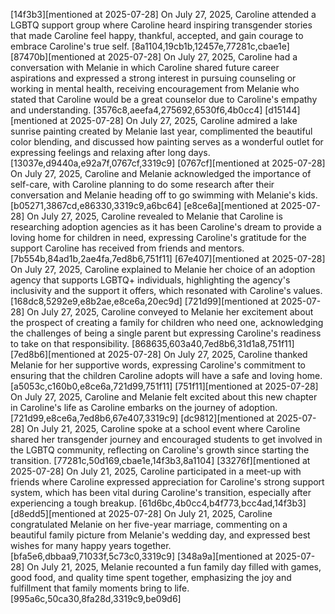 [14f3b3][mentioned at 2025-07-28] On July 27, 2025, Caroline attended a LGBTQ support group where Caroline heard inspiring transgender stories that made Caroline feel happy, thankful, accepted, and gain courage to embrace Caroline's true self. [8a1104,19cb1b,12457e,77281c,cbae1e]
[87470b][mentioned at 2025-07-28] On July 27, 2025, Caroline had a conversation with Melanie in which Caroline shared future career aspirations and expressed a strong interest in pursuing counseling or working in mental health, receiving encouragement from Melanie who stated that Caroline would be a great counselor due to Caroline's empathy and understanding. [3576c8,aeefa4,275692,6530f6,4b0cc4]
[d15144][mentioned at 2025-07-28] On July 27, 2025, Caroline admired a lake sunrise painting created by Melanie last year, complimented the beautiful color blending, and discussed how painting serves as a wonderful outlet for expressing feelings and relaxing after long days. [13037e,d9440a,e92a7f,0767cf,3319c9]
[0767cf][mentioned at 2025-07-28] On July 27, 2025, Caroline and Melanie acknowledged the importance of self-care, with Caroline planning to do some research after their conversation and Melanie heading off to go swimming with Melanie's kids. [b05271,3867cd,e86330,3319c9,a6bc64]
[e8ce6a][mentioned at 2025-07-28] On July 27, 2025, Caroline revealed to Melanie that Caroline is researching adoption agencies as it has been Caroline's dream to provide a loving home for children in need, expressing Caroline's gratitude for the support Caroline has received from friends and mentors. [7b554b,84ad1b,2ae4fa,7ed8b6,751f11]
[67e407][mentioned at 2025-07-28] On July 27, 2025, Caroline explained to Melanie her choice of an adoption agency that supports LGBTQ+ individuals, highlighting the agency's inclusivity and the support it offers, which resonated with Caroline's values. [168dc8,5292e9,e8b2ae,e8ce6a,20ec9d]
[721d99][mentioned at 2025-07-28] On July 27, 2025, Caroline conveyed to Melanie her excitement about the prospect of creating a family for children who need one, acknowledging the challenges of being a single parent but expressing Caroline's readiness to take on that responsibility. [868635,603a40,7ed8b6,31d1a8,751f11]
[7ed8b6][mentioned at 2025-07-28] On July 27, 2025, Caroline thanked Melanie for her supportive words, expressing Caroline's commitment to ensuring that the children Caroline adopts will have a safe and loving home. [a5053c,c160b0,e8ce6a,721d99,751f11]
[751f11][mentioned at 2025-07-28] On July 27, 2025, Caroline and Melanie felt excited about this new chapter in Caroline's life as Caroline embarks on the journey of adoption. [721d99,e8ce6a,7ed8b6,67e407,3319c9]
[dc9812][mentioned at 2025-07-28] On July 21, 2025, Caroline spoke at a school event where Caroline shared her transgender journey and encouraged students to get involved in the LGBTQ community, reflecting on Caroline's growth since starting the transition. [77281c,50d169,cbae1e,14f3b3,8a1104]
[33276f][mentioned at 2025-07-28] On July 21, 2025, Caroline participated in a meet-up with friends where Caroline expressed appreciation for Caroline's strong support system, which has been vital during Caroline's transition, especially after experiencing a tough breakup. [61d6bc,4b0cc4,b4f773,bcc4ad,14f3b3]
[d8edd5][mentioned at 2025-07-28] On July 21, 2025, Caroline congratulated Melanie on her five-year marriage, commenting on a beautiful family picture from Melanie's wedding day, and expressed best wishes for many happy years together. [bfa5e6,dbbaa9,71033f,5c73c0,3319c9]
[348a9a][mentioned at 2025-07-28] On July 21, 2025, Melanie recounted a fun family day filled with games, good food, and quality time spent together, emphasizing the joy and fulfillment that family moments bring to life. [995a6c,50ca30,8fa28d,3319c9,be09d6]